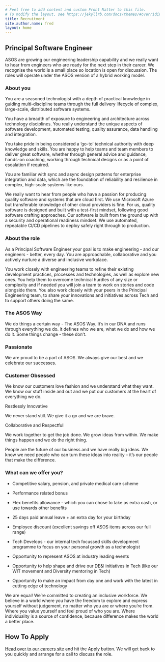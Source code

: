 ```yaml
---
# Feel free to add content and custom Front Matter to this file.
# To modify the layout, see https://jekyllrb.com/docs/themes/#overriding-theme-defaults
title: Recruitment
site.author.name: fred
layout: home
---
```


## Principal Software Engineer

ASOS are growing our engineering leadership capability and we really want to hear from engineers who are ready for the next step in their career. We recognise the world is a small place so location is open for discussion. The roles will operate under the ASOS version of a hybrid working model. 

### About you

You are a seasoned technologist with a depth of practical knowledge in guiding multi-discipline teams through the full delivery lifecycle of complex, large-scale, distributed software systems.

You have a breadth of exposure to engineering and architecture across technology disciplines. You really understand the unique aspects of software development, automated testing, quality assurance, data handling and integration.

You take pride in being considered a ‘go-to’ technical authority with deep knowledge and skills. You are happy to help teams and team members to deliver great software, whether through general advice and guidance, hands-on coaching, working through technical designs or as a point of escalation if required.

You are familiar with sync and async design patterns for enterprise integration and data, which are the foundation of reliability and resilience in complex, high-scale systems like ours.

We really want to hear from people who have a passion for producing quality software and systems that are cloud first. We use Microsoft Azure but transferable knowledge of other cloud providers is fine. For us, quality software is designed and built with a test-first mindset, following good software crafting approaches. Our software is built from the ground up with a security and operational readiness mindset. We use automated, repeatable CI/CD pipelines to deploy safely right through to production.

### About the role

As a Principal Software Engineer your goal is to make engineering - and our engineers - better, every day. You are approachable, collaborative and you actively nurture a diverse and inclusive workplace.

You work closely with engineering teams to refine their existing development practices, processes and technologies, as well as explore new ones. You help them to overcome technical hurdles of any size or complexity and if needed you will join a team to work on stories and code alongside them. You also work closely with your peers in the Principal Engineering team, to share your innovations and initiatives across Tech and to support others doing the same.

### The ASOS Way

We do things a certain way - The ASOS Way. It’s in our DNA and runs through everything we do. It defines who we are, what we do and how we do it. Some things change - these don’t.

### Passionate

We are proud to be a part of ASOS. We always give our best and we celebrate our successes.

### Customer Obsessed

We know our customers love fashion and we understand what they want. We know our stuff inside and out and we put our customers at the heart of everything we do.

Restlessly Innovative

We never stand still. We give it a go and we are brave.

Collaborative and Respectful

We work together to get the job done. We grow ideas from within. We make things happen and we do the right thing.

People are the future of our business and we have really big ideas. We know we need people who can turn these ideas into reality – it’s our people that make the difference.

### What can we offer you?  

- Competitive salary, pension, and private medical care scheme 

- Performance related bonus 

- Flex benefits allowance - which you can chose to take as extra cash, or use towards other benefits 

- 25 days paid annual leave + an extra day for your birthday 

- Employee discount (excellent savings off ASOS items across our full range) 

- Tech Develops - our internal tech focussed skills development programme to focus on your personal growth as a technologist 

- Opportunity to represent ASOS at industry leading events 

- Opportunity to help shape and drive our DE&I initiatives in Tech (like our WIT movement and Diversity mentoring in Tech) 

- Opportunity to make an impact from day one and work with the latest in cutting edge of technology 
 
We are equal! We’re committed to creating an inclusive workforce. We believe in a world where you have the freedom to explore and express yourself without judgement, no matter who you are or where you’re from. Where you value yourself and feel proud of who you are. Where individuality is a source of confidence, because difference makes the world a better place.

## How To Apply
[Head over to our careers site](https://asos.wd3.myworkdayjobs.com/externalcareers/job/London/Principal-Software-Engineer_JR10327-1) and hit the Apply button. We will get back to you quickly and arrange for a call to discuss the role. 

